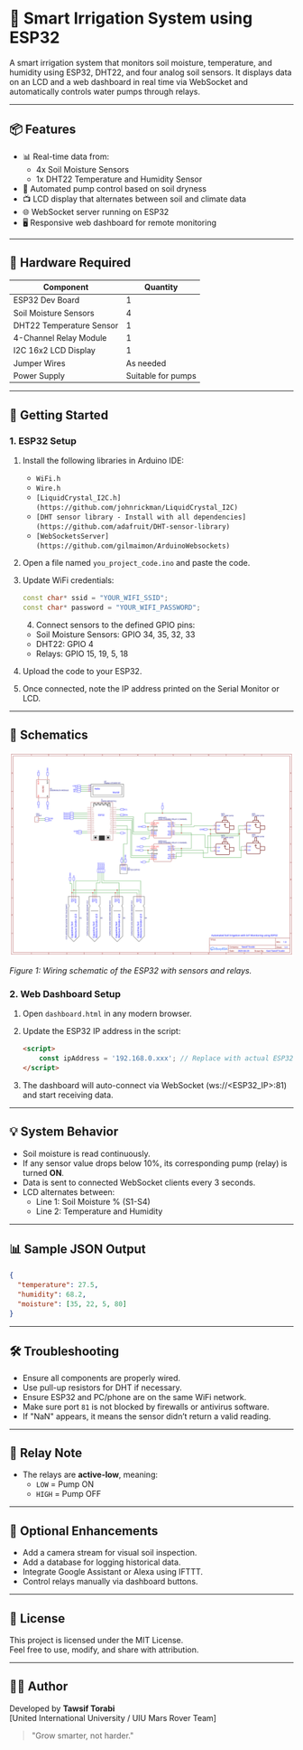 # 🌱 Smart Irrigation System using ESP32

A smart irrigation system that monitors soil moisture, temperature, and humidity using ESP32, DHT22, and four analog soil sensors. It displays data on an LCD and a web dashboard in real time via WebSocket and automatically controls water pumps through relays.

---

## 📦 Features

- 📊 Real-time data from:
  - 4x Soil Moisture Sensors
  - 1x DHT22 Temperature and Humidity Sensor
- 🧠 Automated pump control based on soil dryness
- 📺 LCD display that alternates between soil and climate data
- 🌐 WebSocket server running on ESP32
- 🖥️ Responsive web dashboard for remote monitoring

---

## 🧰 Hardware Required

| Component               | Quantity |
|------------------------|----------|
| ESP32 Dev Board        | 1        |
| Soil Moisture Sensors  | 4        |
| DHT22 Temperature Sensor | 1      |
| 4-Channel Relay Module | 1        |
| I2C 16x2 LCD Display   | 1        |
| Jumper Wires           | As needed |
| Power Supply           | Suitable for pumps |

---

## 🚀 Getting Started

### 1. ESP32 Setup

1. Install the following libraries in Arduino IDE:
   - `WiFi.h`
   - `Wire.h`
   - `[LiquidCrystal_I2C.h](https://github.com/johnrickman/LiquidCrystal_I2C)`
   - `[DHT sensor library - Install with all dependencies](https://github.com/adafruit/DHT-sensor-library)`
   - `[WebSocketsServer](https://github.com/gilmaimon/ArduinoWebsockets)`

2. Open a file named `you_project_code.ino` and paste the code.

3. Update WiFi credentials:
   ```cpp
   const char* ssid = "YOUR_WIFI_SSID";
   const char* password = "YOUR_WIFI_PASSWORD";
   ```
   4. Connect sensors to the defined GPIO pins:
   - Soil Moisture Sensors: GPIO 34, 35, 32, 33
   - DHT22: GPIO 4
   - Relays: GPIO 15, 19, 5, 18

5. Upload the code to your ESP32.

6. Once connected, note the IP address printed on the Serial Monitor or LCD.

---



## 📐 Schematics

![Figure 1: Wiring schematic of the ESP32 with sensors and relays.](https://raw.githubusercontent.com/TawsifTorabi/ESP32_Automated_Irrigation/refs/heads/main/Schematic_Automated-Soil-Irrigation-ESP32_2025-06-23.svg)

*Figure 1: Wiring schematic of the ESP32 with sensors and relays.*

### 2. Web Dashboard Setup

1. Open `dashboard.html` in any modern browser.

2. Update the ESP32 IP address in the script:
   ```html
   <script>
       const ipAddress = '192.168.0.xxx'; // Replace with actual ESP32 IP
   </script>
   ```
3. The dashboard will auto-connect via WebSocket (ws://<ESP32_IP>:81) and start receiving data.



---

## 💡 System Behavior

- Soil moisture is read continuously.
- If any sensor value drops below 10%, its corresponding pump (relay) is turned **ON**.
- Data is sent to connected WebSocket clients every 3 seconds.
- LCD alternates between:
  - Line 1: Soil Moisture % (S1-S4)
  - Line 2: Temperature and Humidity

---

## 📊 Sample JSON Output

```json
{
  "temperature": 27.5,
  "humidity": 68.2,
  "moisture": [35, 22, 5, 80]
}

```
---

## 🛠️ Troubleshooting

- Ensure all components are properly wired.
- Use pull-up resistors for DHT if necessary.
- Ensure ESP32 and PC/phone are on the same WiFi network.
- Make sure port `81` is not blocked by firewalls or antivirus software.
- If "NaN" appears, it means the sensor didn’t return a valid reading.

---

## 🔌 Relay Note

- The relays are **active-low**, meaning:
  - `LOW` = Pump ON
  - `HIGH` = Pump OFF

---

## 📸 Optional Enhancements

- Add a camera stream for visual soil inspection.
- Add a database for logging historical data.
- Integrate Google Assistant or Alexa using IFTTT.
- Control relays manually via dashboard buttons.

---

## 📃 License

This project is licensed under the MIT License.  
Feel free to use, modify, and share with attribution.

---

## 👨‍💻 Author

Developed by **Tawsif Torabi**  
[United International University / UIU Mars Rover Team]

> "Grow smarter, not harder."

